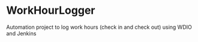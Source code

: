 # WorkHourLogger
Automation project to log work hours (check in and check out) using WDIO and Jenkins
